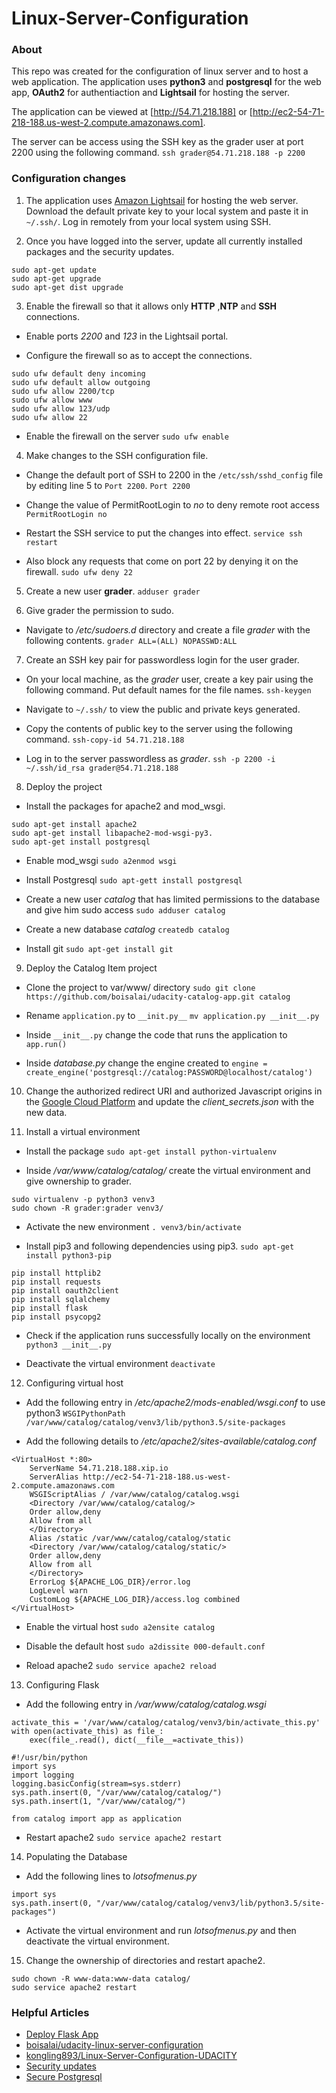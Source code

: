 # Linux-Server-Configuration

### About
This repo was created for the configuration of linux server and to host a web application. The application uses **python3** and **postgresql** for the web app, **OAuth2** for authentiaction and **Lightsail** for hosting the server.

The application can be viewed at [http://54.71.218.188] or [http://ec2-54-71-218-188.us-west-2.compute.amazonaws.com].

The server can be access using the SSH key as the grader user at port 2200 using the following command.
`ssh grader@54.71.218.188 -p 2200`



### Configuration changes

1. The application uses [Amazon Lightsail](https://lightsail.aws.amazon.com/) for hosting the web server. Download the default private key to your local system and paste it in `~/.ssh/`. Log in remotely from your local system using SSH.


2. Once you have logged into the server, update all currently installed packages and the security updates.
```
sudo apt-get update
sudo apt-get upgrade
sudo apt-get dist upgrade
```

3. Enable the firewall so that it allows only **HTTP** ,**NTP** and **SSH** connections.

- Enable ports *2200* and *123* in the Lightsail portal.

- Configure the firewall so as to accept the connections.
```
sudo ufw default deny incoming
sudo ufw default allow outgoing
sudo ufw allow 2200/tcp
sudo ufw allow www
sudo ufw allow 123/udp
sudo ufw allow 22
```

- Enable the firewall on the server
`sudo ufw enable`


4. Make changes to the SSH configuration file.

- Change the default port of SSH to 2200 in the `/etc/ssh/sshd_config` file by editing line 5 to `Port 2200`.
`Port 2200`

- Change the value of PermitRootLogin to *no* to deny remote root access
`PermitRootLogin no`

- Restart the SSH service to put the changes into effect.
`service ssh restart`

- Also block any requests that come on port 22 by denying it on the firewall.
`sudo ufw deny 22`


5. Create a new user **grader**.
``adduser grader``


6. Give grader the permission to sudo.
- Navigate to */etc/sudoers.d* directory and create a file *grader* with the following contents.
`grader ALL=(ALL) NOPASSWD:ALL`


7. Create an SSH key pair for passwordless login for the user grader.
- On your local machine, as the *grader* user, create a key pair using the following command. Put default names for the file names.
`ssh-keygen`

- Navigate to `~/.ssh/` to view the public and private keys generated.

- Copy the contents of public key to the server using the following command.
`ssh-copy-id 54.71.218.188`

- Log in to the server passwordless as *grader*.
`ssh -p 2200 -i ~/.ssh/id_rsa grader@54.71.218.188`

8. Deploy the project
- Install the packages for apache2 and mod_wsgi.
```
sudo apt-get install apache2
sudo apt-get install libapache2-mod-wsgi-py3.
sudo apt-get install postgresql
```
- Enable mod_wsgi
`sudo a2enmod wsgi`

- Install Postgresql
`sudo apt-gett install postgresql`

- Create a new user *catalog* that has limited permissions to the database and give him sudo access
`sudo adduser catalog` 

- Create a new database *catalog*
`createdb catalog`

- Install git
`sudo apt-get install git`

9. Deploy the Catalog Item project
- Clone the project to var/www/ directory
`sudo git clone https://github.com/boisalai/udacity-catalog-app.git catalog`

- Rename `application.py` to `__init.py__`
`mv application.py __init__.py`

- Inside `__init__.py` change the code that runs the application to `app.run()`

- Inside *database.py* change the engine created to
`engine = create_engine('postgresql://catalog:PASSWORD@localhost/catalog')`

10. Change the authorized redirect URI and authorized Javascript origins in the [Google Cloud Platform](console.developers.google.com) and update the *client_secrets.json* with the new data.

11. Install a virtual environment
- Install the package
`sudo apt-get install python-virtualenv`

- Inside */var/www/catalog/catalog/* create the virtual environment and give ownership to grader.
```
sudo virtualenv -p python3 venv3
sudo chown -R grader:grader venv3/
```

- Activate the new environment
`. venv3/bin/activate`

- Install pip3 and following dependencies using pip3.
`sudo apt-get install python3-pip`
```
pip install httplib2
pip install requests
pip install oauth2client
pip install sqlalchemy
pip install flask
pip install psycopg2
```

- Check if the application runs successfully locally on the environment
`python3 __init__.py`

- Deactivate the virtual environment
`deactivate`

12. Configuring virtual host
- Add the following entry in */etc/apache2/mods-enabled/wsgi.conf* to use python3
`WSGIPythonPath /var/www/catalog/catalog/venv3/lib/python3.5/site-packages`

- Add the following details to */etc/apache2/sites-available/catalog.conf*
```
<VirtualHost *:80>
    ServerName 54.71.218.188.xip.io
    ServerAlias http://ec2-54-71-218-188.us-west-2.compute.amazonaws.com
    WSGIScriptAlias / /var/www/catalog/catalog.wsgi
    <Directory /var/www/catalog/catalog/>
    Order allow,deny
    Allow from all
    </Directory>
    Alias /static /var/www/catalog/catalog/static
    <Directory /var/www/catalog/catalog/static/>
    Order allow,deny
    Allow from all
    </Directory>
    ErrorLog ${APACHE_LOG_DIR}/error.log
    LogLevel warn
    CustomLog ${APACHE_LOG_DIR}/access.log combined
</VirtualHost>
```

- Enable the virtual host
`sudo a2ensite catalog`

- Disable the default host
`sudo a2dissite 000-default.conf`

- Reload apache2
`sudo service apache2 reload`


13. Configuring Flask
- Add the following entry in */var/www/catalog/catalog.wsgi*
```
activate_this = '/var/www/catalog/catalog/venv3/bin/activate_this.py'
with open(activate_this) as file_:
    exec(file_.read(), dict(__file__=activate_this))

#!/usr/bin/python
import sys
import logging
logging.basicConfig(stream=sys.stderr)
sys.path.insert(0, "/var/www/catalog/catalog/")
sys.path.insert(1, "/var/www/catalog/")

from catalog import app as application
```
- Restart apache2
`sudo service apache2 restart`

14. Populating the Database

- Add the following lines to *lotsofmenus.py*
```
import sys
sys.path.insert(0, "/var/www/catalog/catalog/venv3/lib/python3.5/site-packages") 
```

- Activate the virtual environment and run *lotsofmenus.py* and then deactivate the virtual environment.

15. Change the ownership of directories and restart apache2.
```
sudo chown -R www-data:www-data catalog/
sudo service apache2 restart
```


### Helpful Articles
- [Deploy Flask App](https://www.digitalocean.com/community/tutorials/how-to-deploy-a-flask-application-on-an-ubuntu-vps)
- [boisalai/udacity-linux-server-configuration](https://github.com/boisalai/udacity-linux-server-configuration.git)
- [kongling893/Linux-Server-Configuration-UDACITY](https://github.com/boisalai/udacity-linux-server-configuration.git)
- [Security updates](https://www.digitalocean.com/community/questions/updating-ubuntu-14-04-security-updates)
- [Secure Postgresql](https://www.digitalocean.com/community/tutorials/how-to-secure-postgresql-on-an-ubuntu-vps)

